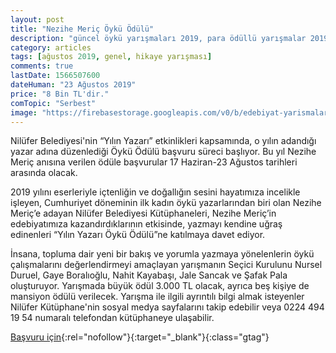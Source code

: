 ```yaml
---
layout: post
title: "Nezihe Meriç Öykü Ödülü"
description: "güncel öykü yarışmaları 2019, para ödüllü yarışmalar 2019, bursa nilüfer belediyesi"
category: articles
tags: [ağustos 2019, genel, hikaye yarışması]
comments: true
lastDate: 1566507600
dateHuman: "23 Ağustos 2019"
price: "8 Bin TL'dir."
comTopic: "Serbest"
image: "https://firebasestorage.googleapis.com/v0/b/edebiyat-yarismalari.appspot.com/o/nezihe-meric-oyku-odulu.jpg?alt=media&token=66d2c313-1fba-4dbd-baac-dfdbbf12448d"
---
```


Nilüfer Belediyesi'nin “Yılın Yazarı” etkinlikleri kapsamında, o yılın adandığı yazar adına düzenlediği Öykü Ödülü başvuru süreci başlıyor. Bu yıl Nezihe Meriç anısına verilen ödüle başvurular 17 Haziran-23 Ağustos tarihleri arasında olacak. 

2019 yılını eserleriyle içtenliğin ve doğallığın sesini hayatımıza incelikle işleyen, Cumhuriyet döneminin ilk kadın öykü yazarlarından biri olan Nezihe Meriç’e adayan Nilüfer Belediyesi Kütüphaneleri, Nezihe Meriç’in edebiyatımıza kazandırdıklarının etkisinde, yazmayı kendine uğraş edinenleri “Yılın Yazarı Öykü Ödülü”ne katılmaya davet ediyor.

İnsana, topluma dair yeni bir bakış ve yorumla yazmaya yönelenlerin öykü çalışmalarını değerlendirmeyi amaçlayan yarışmanın Seçici Kurulunu Nursel Duruel, Gaye Boralıoğlu, Nahit Kayabaşı, Jale Sancak ve Şafak Pala oluşturuyor. Yarışmada büyük ödül 3.000  TL olacak, ayrıca beş kişiye de mansiyon ödülü verilecek. Yarışma ile ilgili ayrıntılı bilgi almak isteyenler Nilüfer Kütüphane'nin sosyal medya sayfalarını takip edebilir veya 0224 494 19 54 numaralı telefondan kütüphaneye ulaşabilir.

[Başvuru için](http://www.nilufer.bel.tr/dosya_yoneticisi/kutup/nezihemericbasvuru.pdf?utm_source=edebiyatyarismalari.com&utm_medium=affiliate&utm_campaign=cpc){:rel="nofollow"}{:target="_blank"}{:class="gtag"}
